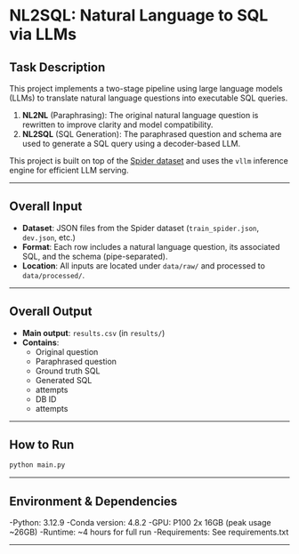 # NL2SQL: Natural Language to SQL via LLMs

## Task Description

This project implements a two-stage pipeline using large language models (LLMs) to translate natural language questions into executable SQL queries.

1. **NL2NL** (Paraphrasing): The original natural language question is rewritten to improve clarity and model compatibility.
2. **NL2SQL** (SQL Generation): The paraphrased question and schema are used to generate a SQL query using a decoder-based LLM.

This project is built on top of the [Spider dataset](https://yale-lily.github.io/spider/) and uses the `vllm` inference engine for efficient LLM serving.

---

## Overall Input

- **Dataset**: JSON files from the Spider dataset (`train_spider.json`, `dev.json`, etc.)
- **Format**: Each row includes a natural language question, its associated SQL, and the schema (pipe-separated).
- **Location**: All inputs are located under `data/raw/` and processed to `data/processed/`.

---

##  Overall Output

- **Main output**: `results.csv` (in `results/`)
- **Contains**:
  - Original question
  - Paraphrased question
  - Ground truth SQL
  - Generated SQL
  - attempts
  - DB ID
  - attempts


---

##  How to Run

```bash
python main.py
```
---

##  Environment & Dependencies

-Python: 3.12.9
-Conda version: 4.8.2
-GPU: P100 2x 16GB (peak usage ~26GB)
-Runtime: ~4 hours for full run
-Requirements: See requirements.txt

---